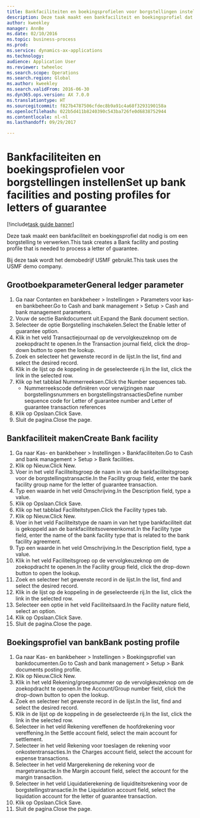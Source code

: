 ```yaml
--- 
title: Bankfaciliteiten en boekingsprofielen voor borgstellingen instellen
description: Deze taak maakt een bankfaciliteit en boekingsprofiel dat nodig is om een borgstelling te verwerken.
author: kweekley
manager: AnnBe
ms.date: 02/10/2016
ms.topic: business-process
ms.prod: 
ms.service: dynamics-ax-applications
ms.technology: 
audience: Application User
ms.reviewer: twheeloc
ms.search.scope: Operations
ms.search.region: Global
ms.author: kweekley
ms.search.validFrom: 2016-06-30
ms.dyn365.ops.version: AX 7.0.0
ms.translationtype: HT
ms.sourcegitcommit: f827b4787506cfdec8b9a91c4a68f3293190158a
ms.openlocfilehash: 022b5d411b8240390c543ba726fe0d6838752944
ms.contentlocale: nl-nl
ms.lasthandoff: 09/29/2017

---
```

# <a name="set-up-bank-facilities-and-posting-profiles-for-letters-of-guarantee"></a><span data-ttu-id="d093d-103">Bankfaciliteiten en boekingsprofielen voor borgstellingen instellen</span><span class="sxs-lookup"><span data-stu-id="d093d-103">Set up bank facilities and posting profiles for letters of guarantee</span></span>

[!include[task guide banner](../../includes/task-guide-banner.md)]

<span data-ttu-id="d093d-104">Deze taak maakt een bankfaciliteit en boekingsprofiel dat nodig is om een borgstelling te verwerken.</span><span class="sxs-lookup"><span data-stu-id="d093d-104">This task creates a Bank facility and posting profile that is needed to process a letter of guarantee.</span></span>



<span data-ttu-id="d093d-105">Bij deze taak wordt het demobedrijf USMF gebruikt.</span><span class="sxs-lookup"><span data-stu-id="d093d-105">This task uses the USMF demo company.</span></span> 




## <a name="general-ledger-parameter"></a><span data-ttu-id="d093d-106">Grootboekparameter</span><span class="sxs-lookup"><span data-stu-id="d093d-106">General ledger parameter</span></span>
1. <span data-ttu-id="d093d-107">Ga naar Contanten en bankbeheer > Instellingen > Parameters voor kas- en bankbeheer.</span><span class="sxs-lookup"><span data-stu-id="d093d-107">Go to Cash and bank management > Setup > Cash and bank management parameters.</span></span>
2. <span data-ttu-id="d093d-108">Vouw de sectie Bankdocument uit.</span><span class="sxs-lookup"><span data-stu-id="d093d-108">Expand the Bank document section.</span></span>
3. <span data-ttu-id="d093d-109">Selecteer de optie Borgstelling inschakelen.</span><span class="sxs-lookup"><span data-stu-id="d093d-109">Select the Enable letter of guarantee option.</span></span>
4. <span data-ttu-id="d093d-110">Klik in het veld Transactiejournaal op de vervolgkeuzeknop om de zoekopdracht te openen.</span><span class="sxs-lookup"><span data-stu-id="d093d-110">In the Transaction journal field, click the drop-down button to open the lookup.</span></span>
5. <span data-ttu-id="d093d-111">Zoek en selecteer het gewenste record in de lijst.</span><span class="sxs-lookup"><span data-stu-id="d093d-111">In the list, find and select the desired record.</span></span>
6. <span data-ttu-id="d093d-112">Klik in de lijst op de koppeling in de geselecteerde rij.</span><span class="sxs-lookup"><span data-stu-id="d093d-112">In the list, click the link in the selected row.</span></span>
7. <span data-ttu-id="d093d-113">Klik op het tabblad Nummerreeksen.</span><span class="sxs-lookup"><span data-stu-id="d093d-113">Click the Number sequences tab.</span></span>
    * <span data-ttu-id="d093d-114">Nummerreekscode definiëren voor verwijzingen naar borgstellingsnummers en borgstellingstransacties</span><span class="sxs-lookup"><span data-stu-id="d093d-114">Define number sequence code for Letter of guarantee number and Letter of guarantee transaction references</span></span>  
8. <span data-ttu-id="d093d-115">Klik op Opslaan.</span><span class="sxs-lookup"><span data-stu-id="d093d-115">Click Save.</span></span>
9. <span data-ttu-id="d093d-116">Sluit de pagina.</span><span class="sxs-lookup"><span data-stu-id="d093d-116">Close the page.</span></span>

## <a name="create-bank-facility"></a><span data-ttu-id="d093d-117">Bankfaciliteit maken</span><span class="sxs-lookup"><span data-stu-id="d093d-117">Create Bank facility</span></span>
1. <span data-ttu-id="d093d-118">Ga naar Kas- en bankbeheer > Instellingen > Bankfaciliteiten.</span><span class="sxs-lookup"><span data-stu-id="d093d-118">Go to Cash and bank management > Setup > Bank facilities.</span></span>
2. <span data-ttu-id="d093d-119">Klik op Nieuw.</span><span class="sxs-lookup"><span data-stu-id="d093d-119">Click New.</span></span>
3. <span data-ttu-id="d093d-120">Voer in het veld Faciliteitsgroep de naam in van de bankfaciliteitsgroep voor de borgstellingstransactie.</span><span class="sxs-lookup"><span data-stu-id="d093d-120">In the Facility group field, enter the bank facility group name for the letter of guarantee transaction.</span></span>
4. <span data-ttu-id="d093d-121">Typ een waarde in het veld Omschrijving.</span><span class="sxs-lookup"><span data-stu-id="d093d-121">In the Description field, type a value.</span></span>
5. <span data-ttu-id="d093d-122">Klik op Opslaan.</span><span class="sxs-lookup"><span data-stu-id="d093d-122">Click Save.</span></span>
6. <span data-ttu-id="d093d-123">Klik op het tabblad Faciliteitstypen.</span><span class="sxs-lookup"><span data-stu-id="d093d-123">Click the Facility types tab.</span></span>
7. <span data-ttu-id="d093d-124">Klik op Nieuw.</span><span class="sxs-lookup"><span data-stu-id="d093d-124">Click New.</span></span>
8. <span data-ttu-id="d093d-125">Voer in het veld Faciliteitstype de naam in van het type bankfaciliteit dat is gekoppeld aan de bankfaciliteitsovereenkomst.</span><span class="sxs-lookup"><span data-stu-id="d093d-125">In the Facility type field, enter the name of the bank facility type that is related to the bank facility agreement.</span></span>
9. <span data-ttu-id="d093d-126">Typ een waarde in het veld Omschrijving.</span><span class="sxs-lookup"><span data-stu-id="d093d-126">In the Description field, type a value.</span></span>
10. <span data-ttu-id="d093d-127">Klik in het veld Faciliteitsgroep op de vervolgkeuzeknop om de zoekopdracht te openen.</span><span class="sxs-lookup"><span data-stu-id="d093d-127">In the Facility group field, click the drop-down button to open the lookup.</span></span>
11. <span data-ttu-id="d093d-128">Zoek en selecteer het gewenste record in de lijst.</span><span class="sxs-lookup"><span data-stu-id="d093d-128">In the list, find and select the desired record.</span></span>
12. <span data-ttu-id="d093d-129">Klik in de lijst op de koppeling in de geselecteerde rij.</span><span class="sxs-lookup"><span data-stu-id="d093d-129">In the list, click the link in the selected row.</span></span>
13. <span data-ttu-id="d093d-130">Selecteer een optie in het veld Faciliteitsaard.</span><span class="sxs-lookup"><span data-stu-id="d093d-130">In the Facility nature field, select an option.</span></span>
14. <span data-ttu-id="d093d-131">Klik op Opslaan.</span><span class="sxs-lookup"><span data-stu-id="d093d-131">Click Save.</span></span>
15. <span data-ttu-id="d093d-132">Sluit de pagina.</span><span class="sxs-lookup"><span data-stu-id="d093d-132">Close the page.</span></span>

## <a name="bank-posting-profile"></a><span data-ttu-id="d093d-133">Boekingsprofiel van bank</span><span class="sxs-lookup"><span data-stu-id="d093d-133">Bank posting profile</span></span>
1. <span data-ttu-id="d093d-134">Ga naar Kas- en bankbeheer > Instellingen > Boekingsprofiel van bankdocumenten.</span><span class="sxs-lookup"><span data-stu-id="d093d-134">Go to Cash and bank management > Setup > Bank documents posting profile.</span></span>
2. <span data-ttu-id="d093d-135">Klik op Nieuw.</span><span class="sxs-lookup"><span data-stu-id="d093d-135">Click New.</span></span>
3. <span data-ttu-id="d093d-136">Klik in het veld Rekening/groepsnummer op de vervolgkeuzeknop om de zoekopdracht te openen.</span><span class="sxs-lookup"><span data-stu-id="d093d-136">In the Account/Group number field, click the drop-down button to open the lookup.</span></span>
4. <span data-ttu-id="d093d-137">Zoek en selecteer het gewenste record in de lijst.</span><span class="sxs-lookup"><span data-stu-id="d093d-137">In the list, find and select the desired record.</span></span>
5. <span data-ttu-id="d093d-138">Klik in de lijst op de koppeling in de geselecteerde rij.</span><span class="sxs-lookup"><span data-stu-id="d093d-138">In the list, click the link in the selected row.</span></span>
6. <span data-ttu-id="d093d-139">Selecteer in het veld Rekening vereffenen de hoofdrekening voor vereffening.</span><span class="sxs-lookup"><span data-stu-id="d093d-139">In the Settle account field, select the main account for settlement.</span></span>
7. <span data-ttu-id="d093d-140">Selecteer in het veld Rekening voor toeslagen de rekening voor onkostentransacties.</span><span class="sxs-lookup"><span data-stu-id="d093d-140">In the Charges account field, select the account for expense transactions.</span></span>
8. <span data-ttu-id="d093d-141">Selecteer in het veld Margerekening de rekening voor de margetransactie.</span><span class="sxs-lookup"><span data-stu-id="d093d-141">In the Margin account field, select the account for the margin transaction.</span></span>
9. <span data-ttu-id="d093d-142">Selecteer in het veld Liquidatierekening de liquiditeitsrekening voor de borgstellingstransactie.</span><span class="sxs-lookup"><span data-stu-id="d093d-142">In the Liquidation account field, select the liquidation account for the letter of guarantee transaction.</span></span> 
10. <span data-ttu-id="d093d-143">Klik op Opslaan.</span><span class="sxs-lookup"><span data-stu-id="d093d-143">Click Save.</span></span>
11. <span data-ttu-id="d093d-144">Sluit de pagina.</span><span class="sxs-lookup"><span data-stu-id="d093d-144">Close the page.</span></span>


